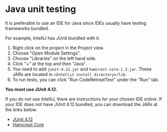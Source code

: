 # Java unit testing

It is preferable to use an IDE for Java since IDEs usually have testing frameworks bundled.

For example, IntelliJ has JUnit bundled with it. 

1. Right click on the project in the Project view.
2. Choose "Open Module Settings".
3. Choose "Libraries" on the left hand side.
4. Click "+" at the top and then "Java".
5. You need to add `junit-4.12.jar` and `hamcrest-core-1.3.jar`. These JARs are located in `<IntelliJ install directory>/lib`.
6. To run tests, you can click "Run CodeRetreatTest" under the "Run" tab.

**You must use JUnit 4.12.**

If you do not use IntelliJ, there are instructions for your chosen IDE online. If your IDE does not have JUnit 4.12 bundled, you can download the JARs at the links below.

* [JUnit 4.12](https://github.com/junit-team/junit4/releases/download/r4.12/junit-4.12.jar)
* [Hamcrest Core](https://search.maven.org/remotecontent?filepath=org/hamcrest/hamcrest-core/1.3/hamcrest-core-1.3.jar)
